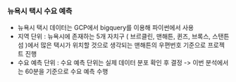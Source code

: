 ### 뉴욕시 택시 수요 예측  
- 뉴욕시 택시 데이터는 GCP에서 bigquery를 이용해 파이썬에서 사용
- 지역 단위 : 뉴욕시에 존재하는 5개 자치구 ( 브르클린, 맨해튼, 퀸즈, 브록스, 스탠튼 섬 )에서 많은 택시가 위치할 것으로 생각되는 맨해튼의 우편번호 기준으로 프로젝트 진행
- 수요 예측 단위 : 수요 예측 단위는 실제 데이터 분포 확인 후 결정 -> 이번 분석에서는 60분을 기준으로 수요 예측 수행
